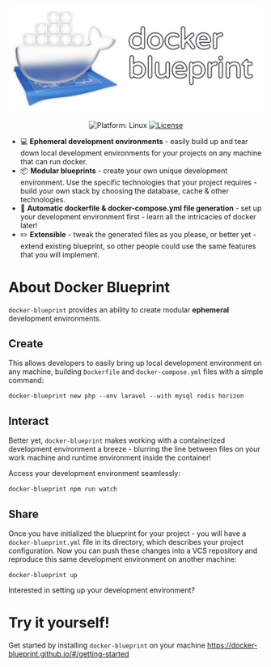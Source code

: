 <p align="center">
    <a href="https://docker-blueprint.github.io" target="_blank">
        <img src="https://raw.githubusercontent.com/docker-blueprint/docker-blueprint.github.io/master/docs/_media/icon.png" width="600">
    </a>
</p>

<p align="center">
    <img alt="Platform: Linux" src="https://img.shields.io/badge/platform-linux-lightgrey">
    <a href="https://github.com/docker-blueprint/core/blob/master/LICENSE">
        <img alt="License" src="https://img.shields.io/github/license/docker-blueprint/core">
    </a>
</p>

- 💻 **Ephemeral development environments** - easily build up and tear down
local development environments for your projects on any machine that can run
docker.
- 📦 **Modular blueprints** - create your own unique development environment.
Use the specific technologies that your project requires - build your own stack
by choosing the database, cache & other technologies.
- 🐳 **Automatic dockerfile & docker-compose.yml file generation** - set up
your development environment first - learn all the intricacies of docker later!
- ✏️ **Extensible** - tweak the generated files as you please, or better yet -
extend existing blueprint, so other people could use the same features that you
will implement.

# About Docker Blueprint

`docker-blueprint` provides an ability to create modular **ephemeral**
development environments.

## Create

This allows developers to easily bring up local development environment
on any machine, building `Dockerfile` and `docker-compose.yml` files with a simple command:

```
docker-blueprint new php --env laravel --with mysql redis horizon
```

## Interact

Better yet, `docker-blueprint` makes working with a containerized development
environment a breeze - blurring the line between files on your work machine
and runtime environment inside the container!

Access your development environment seamlessly:

```
docker-blueprint npm run watch
```

## Share

Once you have initialized the blueprint for your project - you will have a
`docker-blueprint.yml` file in its directory, which describes your project
configuration.
Now you can push these changes into a VCS repository and reproduce this same
development environment on another machine:

```
docker-blueprint up
```

Interested in setting up your development environment?

# Try it yourself!

Get started by installing `docker-blueprint` on your machine https://docker-blueprint.github.io/#/getting-started
